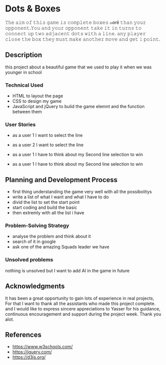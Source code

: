 # Dots & Boxes

𝚃𝚑𝚎 𝚊𝚒𝚖  𝚘𝚏 𝚝𝚑𝚒𝚜 𝚐𝚊𝚖𝚎 𝚒𝚜 𝚌𝚘𝚖𝚙𝚕𝚎𝚝𝚎 𝚋𝚘𝚡𝚎𝚜 ๓໐rē 𝚝𝚑𝚊𝚗 𝚢𝚘𝚞𝚛 𝚘𝚙𝚙𝚘𝚗𝚎𝚗𝚝.𝚈𝚘𝚞 𝚊𝚗𝚍 𝚢𝚘𝚞𝚛 𝚘𝚙𝚙𝚘𝚗𝚎𝚗𝚝 𝚝𝚊𝚔𝚎 𝚒𝚝 𝚒𝚗 𝚝𝚞𝚛𝚗𝚜 𝚝𝚘 𝚌𝚘𝚗𝚗𝚎𝚌𝚝 𝚞𝚙 𝚝𝚠𝚘 𝚊𝚍𝚓𝚊𝚌𝚎𝚗𝚝 𝚍𝚘𝚝𝚜 𝚠𝚒𝚝𝚑 𝚊 𝚕𝚒𝚗𝚎. 𝚊𝚗𝚢 𝚙𝚕𝚊𝚢𝚎𝚛 𝚌𝚕𝚘𝚜𝚎  𝚝𝚑𝚎 𝚋𝚘𝚡 𝚝𝚑𝚎𝚢 𝚖𝚞𝚜𝚝 𝚖𝚊𝚔𝚎 𝚊𝚗𝚘𝚝𝚑𝚎𝚛 𝚖𝚘𝚟𝚎 𝚊𝚗𝚍 𝚐𝚎𝚝 𝟷 𝚙𝚘𝚒𝚗𝚝.

## Description

this project about a beautiful game that we used to play it when we was younger in school 

### Technical Used

- HTML to layout the page 
- CSS  to design my game 
- JavaScript and jQuery to bulid the game elemnt and the function between them 

### User Stories

- as a user 1  I want to select the line 
- as a user 2  I want to select the line 

- as a user 1  I have to think about my Second line selection to win 
- as a user 1  I have to think about my Second line selection to win 

## Planning and Development Process

- first thing understanding the game very well with all the possibolitys 
- write a list of what I want and what I have to do
- divid the list to set the start point 
- start coding and build the basic 
- then extremly with all the list i have 

### Problem-Solving Strategy

- analyse the problem and think about it
- search of it in google
- ask one of the amazing Squads leader we have

### Unsolved problems

nothing is unsolved but I want to add AI in the game in future 

## Acknowledgments

It has been a great opportunity to gain lots of experience in real projects, 
For that I want to thank all the assistants who made this project complete. 
and I would like to express sincere appreciations to Yasser for his guidance, 
continuous encouragement and support during the project week. Thank you alot. 

 ## References
- https://www.w3schools.com/
- https://jquery.com/
- https://d3js.org/
